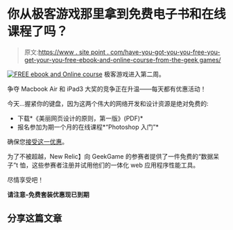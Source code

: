 # 你从极客游戏那里拿到免费电子书和在线课程了吗？

> 原文:[https://www . site point . com/have-you-got-you-you-free-you-get-your-you-free-ebook-and-online-course-from-the-geek games/](https://www.sitepoint.com/have-you-got-your-free-ebook-and-online-course-from-the-geekgames/)

[![FREE ebook and Online course](../Images/0b2be6eb4900bea9c4f55a5d2555e784.png "FREE ebook and Online course")](https://www.sitepoint.com/blog/) 极客游戏进入第二周。

争夺 Macbook Air 和 iPad3 大奖的竞争正在升温——每天都有优惠活动！

今天…握紧你的键盘，因为这两个伟大的网络开发和设计资源是绝对免费的:

*   下载*《美丽网页设计的原则，第一版》(PDF)*
*   报名参加为期一个月的在线课程*“Photoshop 入门”*

确保您[接受这一优惠](https://www.sitepoint.com/blog/)。

为了不被超越，New Relic】向 GeekGame 的参赛者提供了一件免费的“数据呆子”t 恤，这些参赛者注册并试用他们的一体化 web 应用程序性能工具。

尽情享受吧！

****请注意–免费套装优惠现已到期****

## 分享这篇文章